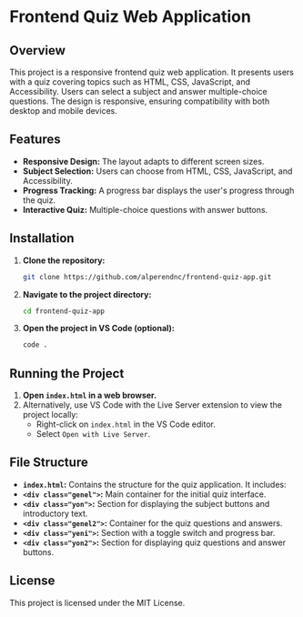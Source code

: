 # Frontend Quiz Web Application

## Overview

This project is a responsive frontend quiz web application. It presents users with a quiz covering topics such as HTML, CSS, JavaScript, and Accessibility. Users can select a subject and answer multiple-choice questions. The design is responsive, ensuring compatibility with both desktop and mobile devices.
## Features
- **Responsive Design:** The layout adapts to different screen sizes.
- **Subject Selection:** Users can choose from HTML, CSS, JavaScript, and Accessibility.
- **Progress Tracking:** A progress bar displays the user's progress through the quiz.
- **Interactive Quiz:** Multiple-choice questions with answer buttons.

## Installation

1. **Clone the repository:**
    ```bash
    git clone https://github.com/alperendnc/frontend-quiz-app.git
    ```
2. **Navigate to the project directory:**
    ```bash
    cd frontend-quiz-app
    ```
3. **Open the project in VS Code (optional):**
    ```bash
    code .
    ```
## Running the Project

1. **Open `index.html` in a web browser.**
2. Alternatively, use VS Code with the Live Server extension to view the project locally:
    - Right-click on `index.html` in the VS Code editor.
    - Select `Open with Live Server`.

## File Structure

  - **`index.html`:** Contains the structure for the quiz application. It includes:
  - **`<div class="genel">`:** Main container for the initial quiz interface.
  - **`<div class="yon">`:** Section for displaying the subject buttons and introductory text.
  - **`<div class="genel2">`:** Container for the quiz questions and answers.
  - **`<div class="yeni">`:** Section with a toggle switch and progress bar.
  - **`<div class="yon2">`:** Section for displaying quiz questions and answer buttons.
## License

This project is licensed under the MIT License.
